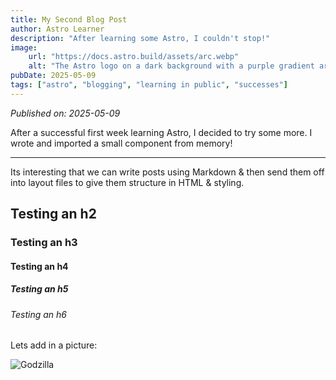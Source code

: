 ```yaml
---
title: My Second Blog Post
author: Astro Learner
description: "After learning some Astro, I couldn't stop!"
image:
    url: "https://docs.astro.build/assets/arc.webp"
    alt: "The Astro logo on a dark background with a purple gradient arc."
pubDate: 2025-05-09
tags: ["astro", "blogging", "learning in public", "successes"]
---
```

*Published on: 2025-05-09*

After a successful first week learning Astro, I decided to try some more. I wrote and imported a small component from memory!

---

Its interesting that we can write posts using Markdown & then send them off into layout files to give them structure in HTML & styling.

## Testing an h2
### Testing an h3
#### Testing an h4
##### Testing an h5
###### Testing an h6

Lets add in a picture:

<img class="post-img" src="https://upload.wikimedia.org/wikipedia/commons/thumb/1/1d/Godzilla_%281954%29.jpg/1200px-Godzilla_%281954%29.jpg" alt="Godzilla">